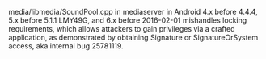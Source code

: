media/libmedia/SoundPool.cpp in mediaserver in Android 4.x before 4.4.4, 5.x before 5.1.1 LMY49G, and 6.x before 2016-02-01 mishandles locking requirements, which allows attackers to gain privileges via a crafted application, as demonstrated by obtaining Signature or SignatureOrSystem access, aka internal bug 25781119.